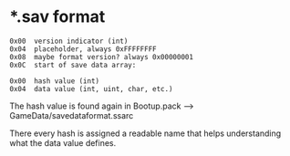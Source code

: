 # *.sav format
	0x00  version indicator (int)
	0x04  placeholder, always 0xFFFFFFFF
	0x08  maybe format version? always 0x00000001
	0x0C  start of save data array:
	
	0x00  hash value (int)
	0x04  data value (int, uint, char, etc.)

The hash value is found again in Bootup.pack --> GameData/savedataformat.ssarc

There every hash is assigned a readable name that helps understanding what the data value defines.
